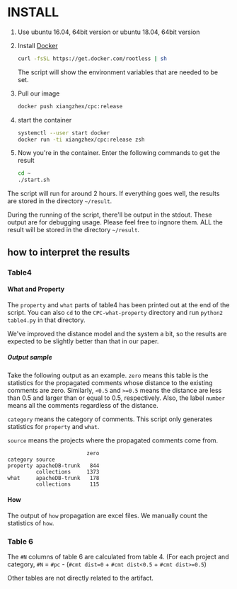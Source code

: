 # INSTALL

1. Use ubuntu 16.04, 64bit version or ubuntu 18.04, 64bit version
2. Install [Docker](https://www.docker.com)

   ```bash
   curl -fsSL https://get.docker.com/rootless | sh
   ```

   The script will show the environment variables that are needed to be set.

3. Pull our image

   ```bash
   docker push xiangzhex/cpc:release
   ```

4. start the container

   ```bash
   systemctl --user start docker
   docker run -ti xiangzhex/cpc:release zsh
   ```

5. Now you're in the container. Enter the following commands to get the result

   ```bash
   cd ~
   ./start.sh
   ```

The script will run for around 2 hours. If everything goes well, the results are stored in the directory `~/result`.

During the running of the script, there'll be output in the stdout. These output are for debugging usage. Please feel free to ingnore them. ALL the result will be stored in the directory `~/result`.

## how to interpret the results

### Table4

#### What and Property

The `property` and `what` parts of table4 has been printed out at the end of the script. You can also `cd` to the `CPC-what-property` directory and run `python2 table4.py` in that directory.

We've improved the distance model and the system a bit, so the results are expected to be slightly better than that in our paper.

##### Output sample

Take the following output as an example. `zero` means this table is the statistics for the propagated comments whose distance to the existing comments are zero. Similarly, `<0.5` and `>=0.5` means the distance are less than 0.5 and larger than or equal to 0.5, respectively. Also, the label `number` means all the comments regardless of the distance.

`category` means the category of comments. This script only generates statistics for `property` and `what`.

`source` means the projects where the propagated comments come from.

```
                         zero
category source
property apacheDB-trunk   844
         collections     1373
what     apacheDB-trunk   178
         collections      115
```

#### How

The output of `how` propagation are excel files. We manually count the statistics of `how`.

### Table 6

The `#N` columns of table 6 are calculated from table 4.
(For each project and category, `#N` = `#pc` - (`#cmt dist=0` + `#cmt dist<0.5` + `#cmt dist>=0.5`)

Other tables are not directly related to the artifact.
